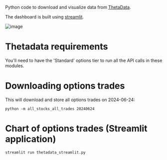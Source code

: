 
Python code to download and visualize data from [ThetaData](https://www.thetadata.net/).

The dashboard is built using [streamlit](https://streamlit.io/).

![image](https://github.com/dharmatech/thetadata.py/assets/20816/830a0a93-a86a-42c0-aa2b-5829d638bcd4)

# Thetadata requirements

You'll need to have the 'Standard' options tier to run all the API calls in these modules.

# Downloading options trades

This will download and store all options trades on 2024-06-24:

    python -m all_stocks_all_trades 20240624

# Chart of options trades (Streamlit application)

    streamlit run thetadata_streamlit.py
    

